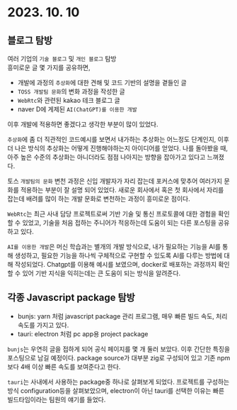 # 2023. 10. 10

## 블로그 탐방

여러 기업의 `기술 블로그` 및 `개인 블로그` 탐방  
흥미로운 글 몇 가지를 공유하면,

- 개발에 과정의 `추상화`에 대한 견해 및 코드 기반의 설명을 곁들인 글
- `TOSS 개발팀 문화`의 변화 과정을 작성한 글
- `WebRtc`와 관련된 kakao 테크 블로그 글
- naver D에 게제된 `AI(ChatGPT)를 이용한 개발`

이후 개발에 적용하면 좋겠다고 생각한 부분이 많이 있었다.

`추상화`에 좀 더 직관적인 코드예시를 보면서 내가하는 추상화는 어느정도 단계인지, 이후 더 나은 방식의 추상화는 어떻게 진행해야하는지 아이디어를 얻었다. 나를 돌아봤을 때, 아주 높은 수준의 추상화는 아니더라도 점점 나아지는 방향을 잡아가고 있다고 느껴졌다.

토스 `개발팀의 문화` 변천 과정은 신입 개발자가 자리 잡는데 포커스에 맞추어 여러가지 문화를 적용하는 부분이 잘 설명 되어 있었다.   새로운 회사에서 혹은 첫 회사에서 자리를 잡는데 배려를 많이 하는 개발 문화로 변천하는 과정이 흥미로운 점이다.

`WebRtc`는 최근 사내 담당 프로젝트로써 기반 기술 및 통신 프로토콜에 대한 경험을 확인 할 수 있었고, 기술을 처음 접하는 주니어가 적응하는데 도움이 되는 다른 포스팅을 공유 하고 있다.

`AI를 이용한 개발`은 머신 학습과는 별개의 개발 방식으로, 내가 필요하는 기능을 AI를 통해 생성하고, 필요한 기능을 하나씩 구체적으로 구현할 수 있도록 AI를 다루는 방법에 대해 작성되었다. Chatgpt를 이용해 예시를 보였으며, docker로 배포하는 과정까지 확인할 수 있어 기반 지식을 익히는데는 큰 도움이 되는 방식을 알려준다.

## 각종 Javascript package 탐방

- bunjs: yarn 처럼 javascript package 관리 프로그램, 매우 빠른 빌드 속도, 처리 속도를 가지고 있다.
- tauri: electron 처럼 pc app용 project package

`bunjs`는 우연히 글을 접하게 되어 공식 페이지를 몇 개 둘러 보았다.
이후 간단한 특징을 포스팅으로 남길 예정이다. package source가 대부분 zig로 구성되어 있고 기존 npm 보다 4배 이상 빠른 속도를 보여준다고 한다.

`tauri`는 사내에서 사용하는 package중 하나로 살펴보게 되었다. 프로젝트를 구성하는 방식 configuration등을 살펴보았으며, electron이 아닌 tauri를 선택한 이유는 빠른 빌드타임이라는 팀원의 얘기를 들었다.